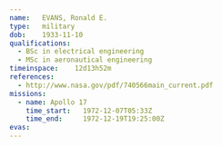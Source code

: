 ```yaml
---
name:	EVANS, Ronald E.
type:	military
dob:	1933-11-10
qualifications:
  - BSc in electrical engineering
  - MSc in aeronautical engineering
timeinspace:	12d13h52m
references:
  - http://www.nasa.gov/pdf/740566main_current.pdf
missions:
  - name: Apollo 17
    time_start:   1972-12-07T05:33Z
    time_end:     1972-12-19T19:25:00Z
evas:
---
```

